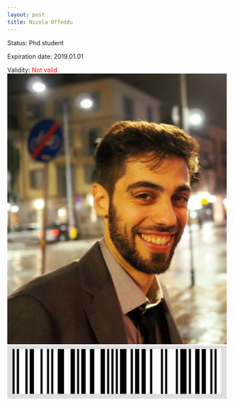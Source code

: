 ```yaml
---
layout: post
title: Nicola Offeddu
---
```


Status: Phd student

Expiration date: 2019.01.01

Validity: <font color="red"> Not valid</font> 
![](/members/img/Nicola_Offeddu.png)
![](/members/img/bar.png)
